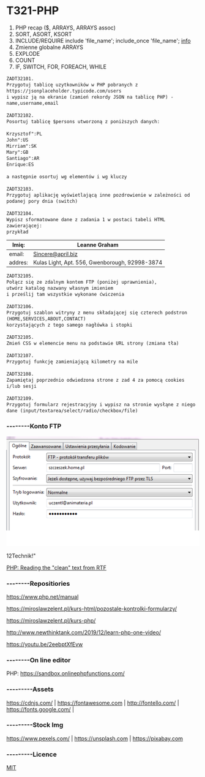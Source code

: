 # T321-PHP

1. PHP recap ($, ARRAYS, ARRAYS assoc)
2. SORT, ASORT, KSORT
3. INCLUDE/REQUIRE include 'file_name'; include_once 'file_name'; [info](https://www.w3schools.com/php/php_includes.asp)
4. Zmienne globalne ARRAYS
5. EXPLODE
6. COUNT
7. IF, SWITCH, FOR, FOREACH, WHILE

```
ZADT32101.
Przygotuj tablicę uzytkowników w PHP pobranych z 
https://jsonplaceholder.typicode.com/users 
i wypisz ją na ekranie (zamień rekordy JSON na tablicę PHP) - name,username,email

ZADT32102.
Posortuj tablicę $persons utworzoną z poniższych danych: 

Krzysztof":PL
John":US
Mirriam":SK
Mary":GB
Santiago":AR
Enrique:ES

a następnie osortuj wg elementów i wg kluczy

ZADT32103. 
Przygotuj aplikację wyświetlającą inne pozdrowienie w zależności od podanej pory dnia (switch)

ZADT32104.
Wypisz sformatowane dane z zadania 1 w postaci tabeli HTML zawierającej:
przykład

```

|Imię:   | Leanne Graham                                  |
|--------|------------------------------------------------|
|email:  | Sincere@april.biz                              |
|addres: | Kulas Light, Apt. 556, Gwenborough, 92998-3874 |
```
ZADT32105.
Połącz się ze zdalnym kontem FTP (poniżej uprawnienia), 
utwórz katalog nazwany własnym imieniem 
i prześlij tam wszystkie wykonane ćwiczenia

ZADT32106. 
Przygotuj szablon witryny z menu składającej się czterech podstron 
(HOME,SERVICES,ABOUT,CONTACT) 
korzystających z tego samego nagłówka i stopki 

ZADT32105.
Zmień CSS w elemencie menu na podstawie URL strony (zmiana tła)

ZADT32107.
Przygotuj funkcję zamieniającą kilometry na mile

ZADT32108.
Zapamiętaj poprzednio odwiedzona strone z zad 4 za pomocą cookies i/lub sesji

ZADT32109.
Przygotuj formularz rejestracyjny i wypisz na stronie wysłąne z niego dane (input/textarea/select/radio/checkbox/file)
```

### --------Konto FTP
![FTP](/kontoFTP.PNG)

12Technik!"

[PHP: Reading the "clean" text from RTF](https://webcheatsheet.com/php/reading_the_clean_text_from_rtf.php)

### --------Repositiories

https://www.php.net/manual

https://miroslawzelent.pl/kurs-html/pozostale-kontrolki-formularzy/

https://miroslawzelent.pl/kurs-php/

http://www.newthinktank.com/2019/12/learn-php-one-video/

https://youtu.be/2eebptXfEvw

### --------On line editor
PHP: https://sandbox.onlinephpfunctions.com/
### ---------Assets
https://cdnjs.com/ | https://fontawesome.com | http://fontello.com/ | https://fonts.google.com/ |
### ---------Stock Img
https://www.pexels.com/ | https://unsplash.com | https://pixabay.com
### ---------Licence
[MIT](https://choosealicense.com/licenses/mit/)


